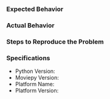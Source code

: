 <!--
Thank you for submitting this issue! If you are not reporting a bug, please delete all of the following text.
If you are reporting a bug, please ensure moviepy is updated to the latest version before submitting, as some bugs may only be present on older versions.

You can format code by putting ``` (that's 3 backticks) on a line by itself at the beginning and end of each code block.
-->
### Expected Behavior


### Actual Behavior


### Steps to Reproduce the Problem
<!-- Please include code that demonstrates this problem so that we can reproduce it. For advice on how to do this, see https://stackoverflow.com/help/mcve -->


### Specifications

  - Python Version:
  - Moviepy Version:
  - Platform Name:
  - Platform Version:
